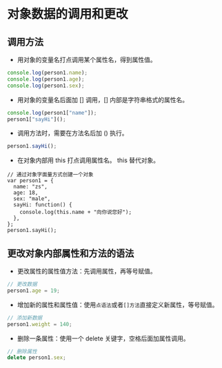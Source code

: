 # 对象数据的调用和更改

## 调用方法

- 用对象的变量名打点调用某个属性名，得到属性值。

```js
console.log(person1.name);
console.log(person1.age);
console.log(person1.sex);
```

- 用对象的变量名后面加 [] 调用，[] 内部是字符串格式的属性名。

```js
console.log(person1["name"]);
person1["sayHi"]();
```

- 调用方法时，需要在方法名后加 () 执行。

```js
person1.sayHi();
```

- 在对象内部用 this 打点调用属性名。 this 替代对象。

```js{7}
// 通过对象字面量方式创建一个对象
var person1 = {
  name: "zs",
  age: 18,
  sex: "male",
  sayHi: function() {
    console.log(this.name + "向你说您好");
  },
};
person1.sayHi();
```

## 更改对象内部属性和方法的语法

- 更改属性的属性值方法：先调用属性，再等号赋值。

```js
// 更改数据
person1.age = 19;
```

- 增加新的属性和属性值：使用`点语法`或者`[]方法`直接定义新属性，等号赋值。

```js
// 添加新数据
person1.weight = 140;
```

- 删除一条属性：使用一个 delete 关键字，空格后面加属性调用。

```js
// 删除属性
delete person1.sex;
```
